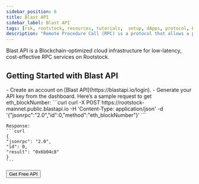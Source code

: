 ```yaml
---
sidebar_position: 6
title: Blast API
sidebar_label: Blast API
tags: [rsk, rootstock, resources, tutorials,  setup, dApps, protocol, Blast API]
description: "Remote Procedure Call (RPC) is a protocol that allows a program to execute procedures (functions) on a remote server as if they were local calls."
---  
```


Blast API is a Blockchain-optimized cloud infrastructure for low-latency, cost-effective RPC services on Rootstock.

## **Getting Started with Blast API**  

<Steps>
  <Step title="Sign Up and Get an API Key">
   - Create an account on [Blast API](https://blastapi.io/login).  
   - Generate your API key from the dashboard.  

  </Step>
<Step title="Make Example cURL Request to get eth_blockNumber">
   Here’s a sample request to get eth_blockNumber:  
    ```curl
    curl -X POST https://rootstock-mainnet.public.blastapi.io -H 'Content-Type: application/json' -d '{"jsonrpc":"2.0","id":0,"method":"eth_blockNumber"}'
    ```  

    Response:
    ```curl
    {
    "jsonrpc": "2.0",
    "id": 0,
    "result": "0x6b04c8"
    }
    ```
  </Step>
</Steps>

<Button href="https://blastapi.io/chains/rootstock">Get Free API</Button>